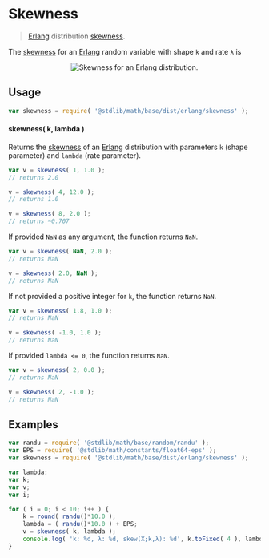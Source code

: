 # Skewness

> [Erlang][erlang-distribution] distribution [skewness][skewness].

<!-- Section to include introductory text. Make sure to keep an empty line after the intro `section` element and another before the `/section` close. -->

<section class="intro">

The [skewness][skewness] for an [Erlang][erlang-distribution] random variable with shape `k` and rate `λ` is

<!-- <equation class="equation" label="eq:erlang_skewness" align="center" raw="\operatorname{skew}\left( X \right) = \frac{2}{\sqrt{k}}" alt="Skewness for an Erlang distribution."> -->

<div class="equation" align="center" data-raw-text="\operatorname{skew}\left( X \right) = \frac{2}{\sqrt{k}}" data-equation="eq:erlang_skewness">
    <img src="" alt="Skewness for an Erlang distribution.">
    <br>
</div>

<!-- </equation> -->

</section>

<!-- /.intro -->

<!-- Package usage documentation. -->

<section class="usage">

## Usage

```javascript
var skewness = require( '@stdlib/math/base/dist/erlang/skewness' );
```

#### skewness( k, lambda )

Returns the [skewness][skewness] of an [Erlang][erlang-distribution] distribution with parameters `k` (shape parameter) and `lambda` (rate parameter).

```javascript
var v = skewness( 1, 1.0 );
// returns 2.0

v = skewness( 4, 12.0 );
// returns 1.0

v = skewness( 8, 2.0 );
// returns ~0.707
```

If provided `NaN` as any argument, the function returns `NaN`.

```javascript
var v = skewness( NaN, 2.0 );
// returns NaN

v = skewness( 2.0, NaN );
// returns NaN
```

If not provided a positive integer for `k`, the function returns `NaN`.

```javascript
var v = skewness( 1.8, 1.0 );
// returns NaN

v = skewness( -1.0, 1.0 );
// returns NaN
```

If provided `lambda <= 0`, the function returns `NaN`.

```javascript
var v = skewness( 2, 0.0 );
// returns NaN

v = skewness( 2, -1.0 );
// returns NaN
```

</section>

<!-- /.usage -->

<!-- Package usage notes. Make sure to keep an empty line after the `section` element and another before the `/section` close. -->

<section class="notes">

</section>

<!-- /.notes -->

<!-- Package usage examples. -->

<section class="examples">

## Examples

```javascript
var randu = require( '@stdlib/math/base/random/randu' );
var EPS = require( '@stdlib/math/constants/float64-eps' );
var skewness = require( '@stdlib/math/base/dist/erlang/skewness' );

var lambda;
var k;
var v;
var i;

for ( i = 0; i < 10; i++ ) {
    k = round( randu()*10.0 );
    lambda = ( randu()*10.0 ) + EPS;
    v = skewness( k, lambda );
    console.log( 'k: %d, λ: %d, skew(X;k,λ): %d', k.toFixed( 4 ), lambda.toFixed( 4 ), v.toFixed( 4 ) );
}
```

</section>

<!-- /.examples -->

<!-- Section to include cited references. If references are included, add a horizontal rule *before* the section. Make sure to keep an empty line after the `section` element and another before the `/section` close. -->

<section class="references">

</section>

<!-- /.references -->

<!-- Section for all links. Make sure to keep an empty line after the `section` element and another before the `/section` close. -->

<section class="links">

[erlang-distribution]: https://en.wikipedia.org/wiki/Erlang_distribution

[skewness]: https://en.wikipedia.org/wiki/Skewness

</section>

<!-- /.links -->

